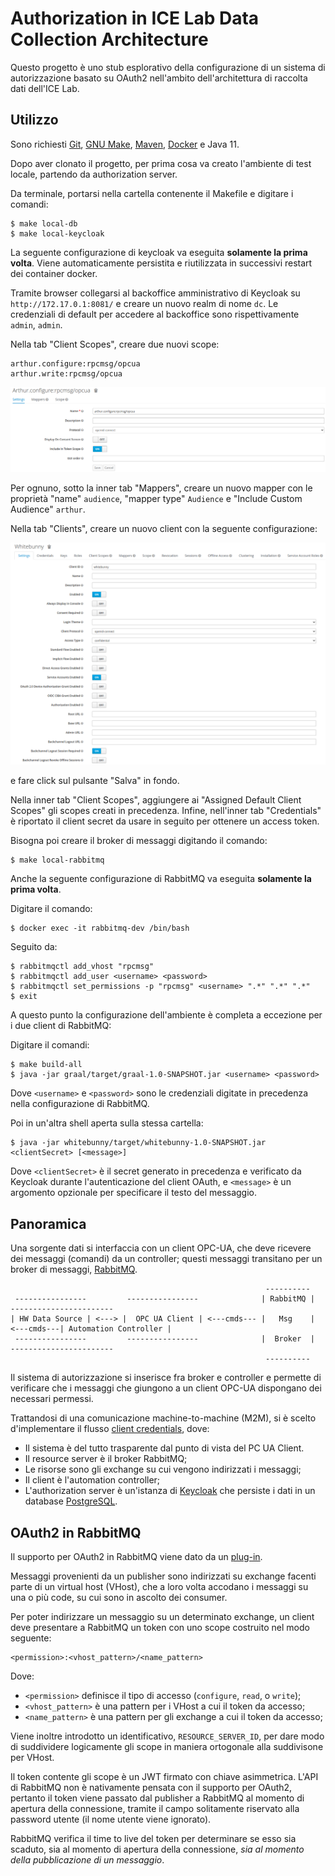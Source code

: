 # Authorization in ICE Lab Data Collection Architecture

Questo progetto è uno stub esplorativo della configurazione di un sistema di autorizzazione basato su OAuth2 nell'ambito dell'architettura di raccolta dati dell'ICE Lab.

## Utilizzo

Sono richiesti [Git](https://git-scm.com/), [GNU Make](https://www.gnu.org/software/make/), [Maven](https://maven.apache.org/), [Docker](https://www.docker.com/) e Java 11.

Dopo aver clonato il progetto, per prima cosa va creato l'ambiente di test locale, partendo da authorization server.

Da terminale, portarsi nella cartella contenente il Makefile e digitare i comandi:
```shell
$ make local-db
$ make local-keycloak
```

La seguente configurazione di keycloak va eseguita __solamente la prima volta__. Viene automaticamente persistita e riutilizzata in successivi restart dei container docker.

Tramite browser collegarsi al backoffice amministrativo di Keycloak su `http://172.17.0.1:8081/` e creare un nuovo realm di nome `dc`. Le credenziali di default per accedere al backoffice sono rispettivamente `admin`, `admin`.

Nella tab "Client Scopes", creare due nuovi scope:

```text
arthur.configure:rpcmsg/opcua
arthur.write:rpcmsg/opcua
```

![](doc/images/scope_config.png "Scope configuration")


Per ognuno, sotto la inner tab "Mappers", creare un nuovo mapper con le proprietà "name" `audience`, "mapper type" `Audience` e "Include Custom Audience" `arthur`.

Nella tab "Clients", creare un nuovo client con la seguente configurazione:

![](doc/images/client_config.png "Client configuration")

e fare click sul pulsante "Salva" in fondo.

Nella inner tab "Client Scopes", aggiungere ai "Assigned Default Client Scopes" gli scopes creati in precedenza. Infine, nell'inner tab "Credentials" è riportato il client secret da usare in seguito per ottenere un access token.

Bisogna poi creare il broker di messaggi digitando il comando:

```shell
$ make local-rabbitmq
```

Anche la seguente configurazione di RabbitMQ va eseguita __solamente la prima volta__.

Digitare il comando:

```shell
$ docker exec -it rabbitmq-dev /bin/bash
```

Seguito da:

```shell
$ rabbitmqctl add_vhost "rpcmsg"
$ rabbitmqctl add_user <username> <password>
$ rabbitmqctl set_permissions -p "rpcmsg" <username> ".*" ".*" ".*"
$ exit
```

A questo punto la configurazione dell'ambiente è completa a eccezione per i due client di RabbitMQ:

Digitare il comandi:
```shell
$ make build-all
$ java -jar graal/target/graal-1.0-SNAPSHOT.jar <username> <password>
```

Dove `<username>` e `<password>` sono le credenziali digitate in precedenza nella configurazione di RabbitMQ.

Poi in un'altra shell aperta sulla stessa cartella:

```shell
$ java -jar whitebunny/target/whitebunny-1.0-SNAPSHOT.jar <clientSecret> [<message>]
```

Dove `<clientSecret>` è il secret generato in precedenza e verificato da Keycloak durante l'autenticazione del client OAuth, e `<message>` è un argomento opzionale per specificare il testo del messaggio.

## Panoramica

Una sorgente dati si interfaccia con un client OPC-UA, che deve ricevere dei messaggi (comandi) da un controller; questi messaggi transitano per un broker di messaggi, [RabbitMQ](https://www.rabbitmq.com/).

```text
                                                         ----------
 ----------------         ----------------              | RabbitMQ |             -----------------------
| HW Data Source | <---> |  OPC UA Client | <---cmds--- |   Msg    | <---cmds---| Automation Controller |
 ----------------         ----------------              |  Broker  |             -----------------------
                                                         ----------
```

Il sistema di autorizzazione si inserisce fra broker e controller e permette di verificare che i messaggi che giungono a un client OPC-UA dispongano dei necessari permessi.

Trattandosi di una comunicazione machine-to-machine (M2M), si è scelto d'implementare il flusso [client credentials](https://auth0.com/docs/authorization/flows/client-credentials-flow), dove:

- Il sistema è del tutto trasparente dal punto di vista del PC UA Client.
- Il resource server è il broker RabbitMQ;
- Le risorse sono gli exchange su cui vengono indirizzati i messaggi;
- Il client è l'automation controller;
- L'authorization server è un'istanza di [Keycloak](https://www.keycloak.org/) che persiste i dati in un database [PostgreSQL](https://www.postgresql.org/).

## OAuth2 in RabbitMQ

Il supporto per OAuth2 in RabbitMQ viene dato da un [plug-in](https://github.com/rabbitmq/rabbitmq-server/tree/master/deps/rabbitmq_auth_backend_oauth2).

Messaggi provenienti da un publisher sono indirizzati su exchange facenti parte di un virtual host (VHost), che a loro volta accodano i messaggi su una o più code, su cui sono in ascolto dei consumer.

Per poter indirizzare un messaggio su un determinato exchange, un client deve presentare a RabbitMQ un token con uno scope costruito nel modo seguente:

```text
<permission>:<vhost_pattern>/<name_pattern>
```

Dove:

- ```<permission>``` definisce il tipo di accesso (```configure```, ```read```, o ```write```);
- ```<vhost_pattern>``` è una pattern per i VHost a cui il token da accesso;
- ```<name_pattern>``` è una pattern per gli exchange a cui il token da accesso;

Viene inoltre introdotto un identificativo, ```RESOURCE_SERVER_ID```, per dare modo di suddividere logicamente gli scope in maniera ortogonale alla suddivisone per VHost.

Il token contente gli scope è un JWT firmato con chiave asimmetrica.  L'API di RabbitMQ non è nativamente pensata con il supporto per OAuth2, pertanto il token viene passato dal publisher a RabbitMQ al momento di apertura della connessione, tramite il campo solitamente riservato alla password utente (il nome utente viene ignorato).

RabbitMQ verifica il time to live del token per determinare se esso sia scaduto, sia al momento di apertura della connessione, _sia al momento della pubblicazione di un messaggio_.